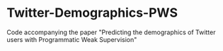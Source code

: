 # Twitter-Demographics-PWS
Code accompanying the paper "Predicting the demographics of Twitter users with Programmatic Weak Supervision"
